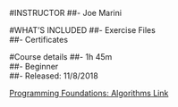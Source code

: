 #INSTRUCTOR
##- Joe Marini

#WHAT’S INCLUDED
##- Exercise Files 	
##- Certificates 

#Course details
##- 1h 45m  
##- Beginner  
##- Released: 11/8/2018


[Programming Foundations: Algorithms Link](https://www.linkedin.com/learning/programming-foundations-algorithms/determine-if-a-list-is-sorted?pathUrn=urn%3Ali%3AlyndaLearningPath%3A56db2f4b3dd5596be4e4989f)